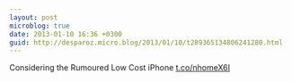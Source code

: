 ```yaml
---
layout: post
microblog: true
date: 2013-01-10 16:36 +0300
guid: http://desparoz.micro.blog/2013/01/10/t289365134806241280.html
---
```

Considering the Rumoured Low Cost iPhone [t.co/nhomeX6I](http://t.co/nhomeX6I)
